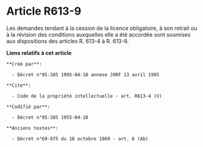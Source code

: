 # Article R613-9

Les demandes tendant à la cession de la licence obligatoire, à son retrait ou à la révision des conditions auxquelles elle a
été accordée sont soumises aux dispositions des articles R. 613-4 à R. 613-8.

**Liens relatifs à cet article**

	**Créé par**:

	  - Décret n°95-385 1995-04-10 annexe JORF 13 avril 1995

	**Cite**:

	  - Code de la propriété intellectuelle - art. R613-4 (V)

	**Codifié par**:

	  - Décret n°95-385 1955-04-10

	**Anciens textes**:

	  - Décret n°69-975 du 18 octobre 1969 - art. 6 (Ab)
